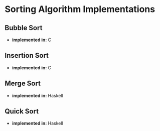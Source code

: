 # Sorting Algorithm Implementations

## Bubble Sort

- **implemented in:** C

## Insertion Sort

- **implemented in:** C

## Merge Sort

- **implemented in:** Haskell

## Quick Sort

- **implemented in:** Haskell